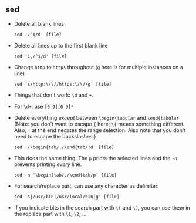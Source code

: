 ## sed

- Delete all blank lines

  ```
  sed '/^$/d' [file]
  ```

- Delete all lines up to the first blank line

  ```
  sed '1,/^$/d' [file]
  ```

- Change `http` to `https` throughout (`g` here is for multiple instances on a line)

  ```
  sed 's/http:\/\//https:\/\//g' [file]
  ```

- Things that don't work: `\d` and `+`.

- For `\d+`, use `[0-9][0-9]*`

- Delete everything _except_ between `\begin{tabular` and `\end{tabular`
  (Note: you don't want to escape `{` here; `\{` means something
  different. Also, `!` at the end negates the range selection. Also
  note that you don't need to escape the backslashes.)

  ```
  sed '/\begin{tab/,/\end{tab/!d' [file]
  ```

- This does the same thing. The `p` prints the selected lines and the
  `-n` prevents printing _every_ line.

  ```
  sed -n '\begin{tab/,/\end{tab/p' [file]
  ```

- For search/replace part, can use any character as delimiter:

  ```
  sed 's|/usr/bin|/usr/local/bin|g' [file]
  ```

- If you indicate bits in the search part with `\(` and `\)`, you can
  use them in the replace part with `\1`, `\2`, ...
